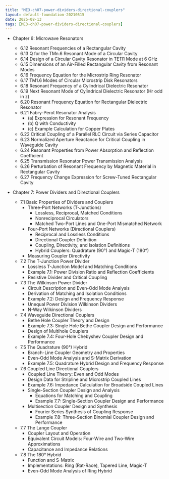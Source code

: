 ```yaml
---
title: "ME3-ch07-power-dividers-directional-couplers"
layout: default-foundation-20210515
date: 2025-08-13
tags: [ME3-ch07-power-dividers-directional-couplers]
---
```


- Chapter 6: Microwave Resonators
  - 6.12 Resonant Frequencies of a Rectangular Cavity
  - 6.13 Q for the TMn.6 Resonant Mode of a Circular Cavity
  - 6.14 Design of a Circular Cavity Resonator in TE111 Mode at 6 GHz
  - 6.15 Dimensions of an Air-Filled Rectangular Cavity from Resonant Modes
  - 6.16 Frequency Equation for the Microstrip Ring Resonator
  - 6.17 TM1.6 Modes of Circular Microstrip Disk Resonators
  - 6.18 Resonant Frequency of a Cylindrical Dielectric Resonator
  - 6.19 Next Resonant Mode of Cylindrical Dielectric Resonator (Hr odd in z)
  - 6.20 Resonant Frequency Equation for Rectangular Dielectric Resonator
  - 6.21 Fabry-Perot Resonator Analysis
    - (a) Expression for Resonant Frequency
    - (b) Q with Conductivity
    - (c) Example Calculation for Copper Plates
  - 6.22 Critical Coupling of a Parallel RLC Circuit via Series Capacitor
  - 6.23 Normalized Aperture Reactance for Critical Coupling in Waveguide Cavity
  - 6.24 Resonant Properties from Power Absorption and Reflection Coefficient
  - 6.25 Transmission Resonator Power Transmission Analysis
  - 6.26 Perturbation of Resonant Frequency by Magnetic Material in Rectangular Cavity
  - 6.27 Frequency Change Expression for Screw-Tuned Rectangular Cavity
  
- Chapter 7: Power Dividers and Directional Couplers
  - 7.1 Basic Properties of Dividers and Couplers
    - Three-Port Networks (T-Junctions)
      - Lossless, Reciprocal, Matched Conditions
      - Nonreciprocal Circulators
      - Matched Two-Port Lines and One-Port Mismatched Network
    - Four-Port Networks (Directional Couplers)
      - Reciprocal and Lossless Conditions
      - Directional Coupler Definition
      - Coupling, Directivity, and Isolation Definitions
      - Hybrid Couplers: Quadrature (90°) and Magic-T (180°)
    - Measuring Coupler Directivity
  - 7.2 The T-Junction Power Divider
    - Lossless T-Junction Model and Matching Conditions
    - Example 7.1: Power Division Ratio and Reflection Coefficients
    - Resistive Divider and Critical Coupling
  - 7.3 The Wilkinson Power Divider
    - Circuit Description and Even-Odd Mode Analysis
    - Derivation of Matching and Isolation Conditions
    - Example 7.2: Design and Frequency Response
    - Unequal Power Division Wilkinson Dividers
    - N-Way Wilkinson Dividers
  - 7.4 Waveguide Directional Couplers
    - Bethe Hole Coupler Theory and Design
    - Example 7.3: Single Hole Bethe Coupler Design and Performance
    - Design of Multihole Couplers
    - Example 7.4: Four-Hole Chebyshev Coupler Design and Performance
  - 7.5 The Quadrature (90°) Hybrid
    - Branch-Line Coupler Geometry and Properties
    - Even-Odd Mode Analysis and S-Matrix Derivation
    - Example 7.5: Quadrature Hybrid Design and Frequency Response
  - 7.6 Coupled Line Directional Couplers
    - Coupled Line Theory: Even and Odd Modes
    - Design Data for Stripline and Microstrip Coupled Lines
    - Example 7.6: Impedance Calculation for Broadside Coupled Lines
    - Single-Section Coupler Design and Analysis
      - Equations for Matching and Coupling
      - Example 7.7: Single-Section Coupler Design and Performance
    - Multisection Coupler Design and Synthesis
      - Fourier Series Synthesis of Coupling Response
      - Example 7.8: Three-Section Binomial Coupler Design and Performance
  - 7.7 The Lange Coupler
    - Coupler Layout and Operation
    - Equivalent Circuit Models: Four-Wire and Two-Wire Approximations
    - Capacitance and Impedance Relations
  - 7.8 The 180° Hybrid
    - Function and S-Matrix
    - Implementations: Ring (Rat-Race), Tapered Line, Magic-T
    - Even-Odd Mode Analysis of Ring Hybrid
